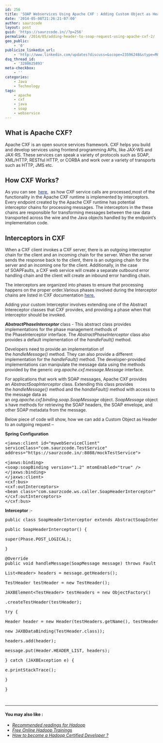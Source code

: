 ```yaml
---
id: 256
title: 'SOAP Webservices Using Apache CXF : Adding Custom Object as Header in Outgoing Requests'
date: '2014-05-08T21:26:21-07:00'
author: saurzcode
layout: post
guid: 'https://saurzcode.in//?p=256'
permalink: /2014/05/adding-header-to-soap-request-using-apache-cxf-2/
geo_public:
    - '0'
publicize_linkedin_url:
    - 'http://www.linkedin.com/updates?discuss=&scope=23596248&stype=M&topic=5870199325182697472&type=U&a=u6YW'
dsq_thread_id:
    - '3280625893'
meta-checkbox:
    - ''
categories:
    - Java
    - Technology
tags:
    - apache
    - cxf
    - java
    - soap
    - webservice
---
```


<h2 style="color: #222222;"><b>What is Apache CXF?</b></h2>
<p style="color: #222222;">Apache CXF is an open source services framework. CXF helps you build and develop services using frontend programming APIs, like JAX-WS and JAX-RS. These services can speak a variety of protocols such as SOAP, XML/HTTP, RESTful HTTP, or CORBA and work over a variety of transports such as HTTP, JMS etc.</p>

<h2 style="color: #222222;"><b>How CXF Works?</b></h2>
<p style="color: #222222;">As you can see  <a class="vt-p" style="color: #20328e;" href="http://java.dzone.com/articles/apache-cxf-how-message">here</a>,  as how CXF service calls are processed,most of the functionality in the Apache CXF runtime is implemented by interceptors. Every endpoint created by the Apache CXF runtime has potential interceptor chains for processing messages. The interceptors in the these chains are responsible for transforming messages between the raw data transported across the wire and the Java objects handled by the endpoint’s implementation code.</p>

<h2 style="color: #222222;"><b>Interceptors in CXF</b></h2>
<p style="color: #222222;">When a CXF client invokes a CXF server, there is an outgoing interceptor chain for the client and an incoming chain for the server. When the server sends the response back to the client, there is an outgoing chain for the server and an incoming one for the client. Additionally, in the case of SOAPFaults, a CXF web service will create a separate outbound error handling chain and the client will create an inbound error handling chain.</p>
<p style="color: #222222;">The interceptors are organized into phases to ensure that processing happens on the proper order.Various phases involved during the Interceptor chains are listed in CXF documentation <a class="vt-p" style="color: #20328e;" href="https://cxf.apache.org/docs/interceptors.html">here.</a></p>
<p style="color: #222222;">Adding your custom Interceptor involves extending one of the Abstract Intereceptor classes that CXF provides, and providing a phase when that interceptor should be invoked.</p>
<p style="color: #222222;"><b><i>AbstractPhaseInterceptor</i> </b>class - This abstract class provides implementations for the phase management methods of the PhaseInterceptor interface. The <i>AbstractPhaseInterceptor </i>class also provides a default implementation of the <i>handleFault() </i>method.</p>
<p style="color: #222222;">Developers need to provide an implementation of the <i>handleMessage()</i> method. They can also provide a different implementation for the <i>handleFault()</i> method. The developer-provided implementations can manipulate the message data using the methods provided by the generic <i>org.apache.cxf.message.Message</i> interface.</p>
<p style="color: #222222;">For applications that work with SOAP messages, Apache CXF provides an <i>AbstractSoapInterceptor</i> class. Extending this class provides the <i>handleMessage()</i> method and the <i>handleFault()</i> method with access to the message data as an <i>org.apache.cxf.binding.soap.SoapMessage </i>object.<i> SoapMessage</i> objects have methods for retrieving the SOAP headers, the SOAP envelope, and other SOAP metadata from the message.</p>
<p style="color: #222222;">Below piece of code will show, how we can add a Custom Object as Header to an outgoing request –</p>
<p style="color: #222222;"><strong>Spring Configuration</strong></p>

<pre class="lang:xhtml decode:true ">&lt;jaxws:client id="mywebServiceClient"
serviceClass="com.saurzcode.TestService"
address="https://saurzcode.in/:8088/mockTestService"&gt;

&lt;jaxws:binding&gt;
&lt;soap:soapBinding version="1.2" mtomEnabled="true" /&gt;
&lt;/jaxws:binding&gt;
&lt;/jaxws:client&gt;
&lt;cxf:bus&gt;
&lt;cxf:outInterceptors&gt;
&lt;bean class="com.saurzcode.ws.caller.SoapHeaderInterceptor" /&gt;
&lt;/cxf:outInterceptors&gt;
&lt;/cxf:bus&gt;</pre>
<strong>Interceptor</strong> :-
<pre class="lang:java decode:true ">public class SoapHeaderInterceptor extends AbstractSoapInterceptor {

public SoapHeaderInterceptor() {

super(Phase.POST_LOGICAL);

}

@Override
public void handleMessage(SoapMessage message) throws Fault {

List&lt;Header&gt; headers = message.getHeaders();

TestHeader testHeader = new TestHeader();

JAXBElement&lt;TestHeader&gt; testHeaders = new ObjectFactory()

.createTestHeader(testHeader);

try {

Header header = new Header(testHeaders.getName(), testHeader,

new JAXBDataBinding(TestHeader.class));

headers.add(header);

message.put(Header.HEADER_LIST, headers);

} catch (JAXBException e) {

e.printStackTrace();

}

}</pre>
&nbsp;

<hr />

<h4>You may also like :</h4>
<ul>
	<li><span style="text-decoration: underline;"><em><a class="vt-p" title="Recommended Readings for Hadoop" href="https://saurzcode.in//2014/02/04/recommended-readings-for-hadoop/">Recommended readings for Hadoop</a></em></span></li>
	<li><span style="text-decoration: underline;"><em><a class="vt-p" title="Free Online Hadoop Trainings" href="https://saurzcode.in//2014/04/21/free-online-hadoop-trainings/">Free Online Hadoop Trainings</a></em></span></li>
	<li><span style="text-decoration: underline;"><em><a class="vt-p" title="How to Become a Hadoop Certified Developer ?" href="https://saurzcode.in//2014/05/31/everything-about-hadoop-certifications/">How to become a Hadoop Certified Developer ?</a></em></span></li>
</ul>
